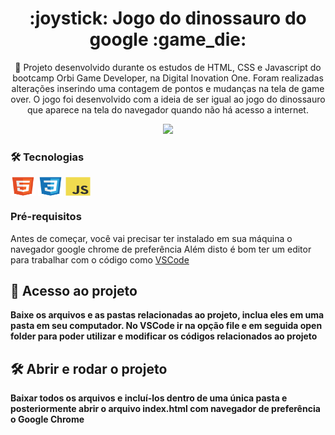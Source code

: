 <h1 align="center"> :joystick: Jogo do dinossauro do google :game_die:	</h1> 
<p align="center"> 🚀 Projeto desenvolvido durante os estudos de HTML, CSS e Javascript do bootcamp Orbi Game Developer, na Digital Inovation One. Foram realizadas
alterações inserindo uma contagem de pontos e mudanças na tela de game over. O jogo foi desenvolvido com a ideia de ser igual ao jogo do dinossauro que aparece na tela do navegador quando não há acesso a internet. </p>

<p align="center">
<img src="http://img.shields.io/static/v1?label=STATUS&message=CONCLUIDO&color=GREEN&style=for-the-badge"/>
</p>

 
### 🛠 Tecnologias
<div style="display: inline_block">
  <img align="center" alt="fabio-HTML" height="30" width="40" src="https://raw.githubusercontent.com/devicons/devicon/master/icons/html5/html5-original.svg">
  <img align="center" alt="fabio-CSS" height="30" width="40" src="https://raw.githubusercontent.com/devicons/devicon/master/icons/css3/css3-original.svg">
  <img align="center" alt="fabio-CSS" height="30" width="40" src="https://raw.githubusercontent.com/devicons/devicon/master/icons/javascript/javascript-original.svg">
</div>
</div>

### Pré-requisitos
Antes de começar, você vai precisar ter instalado em sua máquina o navegador google chrome de preferência
Além disto é bom ter um editor para trabalhar com o código como [VSCode](https://code.visualstudio.com/)

## 📁 Acesso ao projeto

**Baixe os arquivos e as pastas relacionadas ao projeto, inclua eles em uma pasta em seu computador. No VSCode ir na opção file e em seguida open folder para poder
utilizar e modificar os códigos relacionados ao projeto**

## 🛠️ Abrir e rodar o projeto

**Baixar todos os arquivos e incluí-los dentro de uma única pasta e posteriormente abrir o arquivo index.html com navegador de preferência o Google Chrome**
